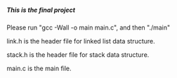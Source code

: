 <h5>This is the final project</h1>

Please run "gcc -Wall -o main main.c", and then "./main"

link.h is the header file for linked list data structure.

stack.h is the header file for stack data structure.

main.c is the main file.